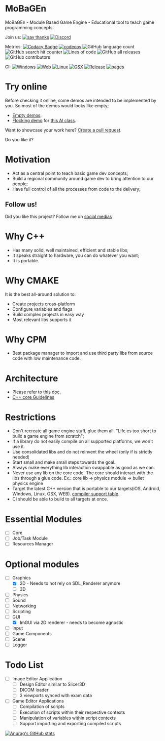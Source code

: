 # MoBaGEn

MoBaGEn - Module Based Game Engine - Educational tool to teach game programming concepts.

Join us: [![say thanks](https://img.shields.io/badge/Say%20Thanks-👍-1EAEDB.svg)](https://github.com/InfiniBrains/mobagen/stargazers) [![Discord](https://img.shields.io/discord/956922983727915078)](https://discord.gg/9CdJeQ2XKB)

Metrics: [![Codacy Badge](https://app.codacy.com/project/badge/Grade/1d95c33e061442e39d7e1a697b28cb10)](https://www.codacy.com/gh/InfiniBrains/mobagen/dashboard?utm_source=github.com&amp;utm_medium=referral&amp;utm_content=InfiniBrains/mobagen&amp;utm_campaign=Badge_Grade) [![codecov](https://codecov.io/gh/InfiniBrains/mobagen/branch/master/graph/badge.svg?token=RTRPZ2HBZN)](https://codecov.io/gh/InfiniBrains/mobagen) ![GitHub language count](https://img.shields.io/github/languages/count/InfiniBrains/mobagen) ![GitHub search hit counter](https://img.shields.io/github/search/InfiniBrains/mobagen/todo) ![Lines of code](https://img.shields.io/tokei/lines/github.com/InfiniBrains/mobagen) ![GitHub all releases](https://img.shields.io/github/downloads/InfiniBrains/mobagen/total) ![GitHub contributors](https://img.shields.io/github/contributors/InfiniBrains/mobagen)

CI: [![Windows](https://github.com/InfiniBrains/mobagen/actions/workflows/windows.yml/badge.svg)](https://github.com/InfiniBrains/mobagen/actions/workflows/windows.yml) [![Web](https://github.com/InfiniBrains/mobagen/actions/workflows/web.yml/badge.svg)](https://github.com/InfiniBrains/mobagen/actions/workflows/web.yml) [![Linux](https://github.com/InfiniBrains/mobagen/actions/workflows/linux.yml/badge.svg)](https://github.com/InfiniBrains/mobagen/actions/workflows/linux.yml) [![OSX](https://github.com/InfiniBrains/mobagen/actions/workflows/osx.yml/badge.svg)](https://github.com/InfiniBrains/mobagen/actions/workflows/osx.yml) [![Release](https://github.com/InfiniBrains/mobagen/actions/workflows/release.yml/badge.svg)](https://github.com/InfiniBrains/mobagen/actions/workflows/release.yml) [![pages](https://github.com/InfiniBrains/mobagen/actions/workflows/pages/pages-build-deployment/badge.svg)](https://github.com/InfiniBrains/mobagen/actions/workflows/pages/pages-build-deployment) 

# Try online
Before checking it online, some demos are intended to be implemented by you. So most of the demos would looks like empty;

- [Empty demos](https://infinibrains.github.io/mobagen/).
- [Flocking demo](https://infinibrains.com/data/flocking) for [this AI class](https://docs.google.com/presentation/d/1OBEY-tb_ubgoq6Mk9lEsCFaYLINni3oPwjH8iAXEQQM/edit?usp=sharing).

Want to showcase your work here? [Create a pull request](https://github.com/InfiniBrains/mobagen/pulls).

Do you like it?

# Motivation
- Act as a central point to teach basic game dev concepts;
- Build a regional community around game dev to bring attention to our people;
- Have full control of all the processes from code to the delivery;

## Follow us!
Did you like this project? Follow me on [social medias](https://linktree.com/tolstenko)

# Why C++
- Has many solid, well maintained, efficient and stable libs;
- It speaks straight to hardware, you can do whatever you want;
- It is portable.

# Why CMAKE
It is the best all-around solution to:
- Create projects cross-platform
- Configure variables and flags
- Build complex projects in easy way
- Most relevant libs supports it 

# Why CPM
- Best package manager to import and use third party libs from source code with low maintenance code.

# Architecture
- Please refer to [this doc.](documentation/Architecture.md)
- [C++ core Guidelines](https://isocpp.github.io/CppCoreGuidelines/CppCoreGuidelines)

# Restrictions
- Don't recreate all game engine stuff, glue them all. "Life es too short to build a game engine from scratch";
- If a library do not easily compile on all supported platforms, we won't use it.
- Use consolidated libs and do not reinvent the wheel (only if is strictly needed)
- Start small and make small steps towards the goal.
- Always make everything lib interaction swappable as good as we can.
- Never use any lib on the core code. The core should interact with the libs through a glue code. Ex.: core lib -> physics module -> bullet physics engine
- Target the latest C++ version that is portable to our targets(iOS, Android, Windows, Linux, OSX, WEB). [compiler support table](https://en.cppreference.com/w/cpp/compiler_support).
- CI should be able to build to all targets at once.

# Essential Modules
- [ ] Core
- [ ] Job/Task Module
- [ ] Resources Manager

# Optional modules
- [ ] Graphics
  - [x] 2D - Needs to not rely on SDL_Renderer anymore
  - [ ] 3D
- [ ] Physics
- [ ] Sound
- [ ] Networking
- [ ] Scripting
- [ ] GUI
  - [x] ImGUI via 2D renderer - needs to become agnostic
- [ ] Input
- [ ] Game Components
- [ ] Scene
- [ ] Logger

# Todo List
- [ ] Image Editor Application
    - [ ] Design Editor similar to Slicer3D
    - [ ] DICOM loader
    - [ ] 3 viewports synced with exam data
- [ ] Game Editor Applications
    - [ ] Compilation of scripts
    - [ ] Execution of scripts within their respective contexts
    - [ ] Manipulation of variables within script contexts
    - [ ] Support importing and exporting compiled scripts

[![Anurag's GitHub stats](https://github-readme-stats.vercel.app/api?username=tolstenko)](https://github.com/anuraghazra/github-readme-stats)
